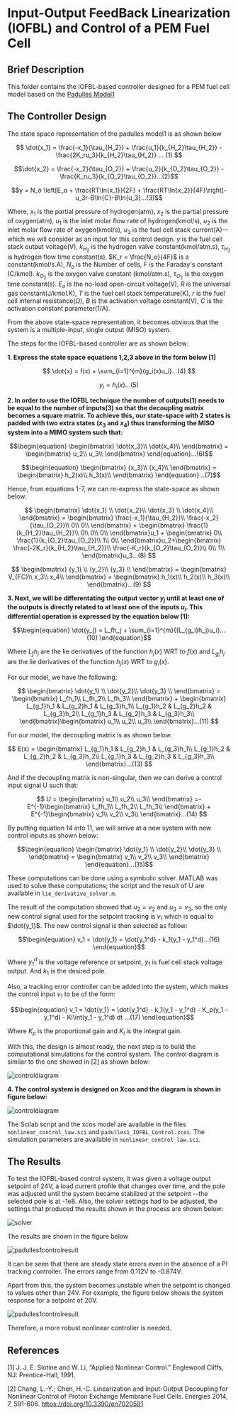 # Input-Output FeedBack Linearization (IOFBL) and Control of a PEM Fuel Cell

## Brief Description
This folder contains the IOFBL-based controller designed for a PEM fuel cell model based on the [Padulles Model1](https://github.com/BoboyeOkeya/PEM_Fuel_Cell_Voltage_Control)

## The Controller Design

The state space representation of the padulles model1 is as shown below

$$    \dot{x_1} = \frac{-x_1}{\tau_{H_2}} + \frac{u_1}{k_{H_2}\tau_{H_2}} - \frac{2K_ru_3}{k_{H_2}\tau_{H_2}} ... (1)
$$

$$\dot{x_2} = \frac{-x_2}{\tau_{O_2}} + \frac{u_2}{k_{O_2}\tau_{O_2}} - \frac{K_ru_3}{k_{O_2}\tau_{O_2}}...(2)$$

$$y = N_o \left[E_o + \frac{RT\ln{x_1}}{2F} + \frac{RT\ln{x_2}}{4F}\right]-u_3r-B\ln{C}-B\ln{u_3}...(3)$$

Where, $x_1$ is the partial pressure of hydrogen(atm), $x_2$ is the partial pressure of oxygen(atm), $u_1$ is the inlet molar flow rate of hydrogen(kmol/s), $u_2$ is the inlet molar flow rate of oxygen(kmol/s), $u_3$ is the fuel cell stack current(A)--which we will consider as an input for this control design. $y$ is the fuel cell stack output voltage(V), $k_{H_2}$ is the hydrogen valve constant(kmol/atm.s), ${\tau_{H_2}}$ is hydrogen flow time constant(s), $K_r = \frac{N_o}{4F}$ is a constant(kmol/s.A), $N_o$ is the Number of cells, $F$ is the Faraday's constant (C/kmol). $k_{O_2}$ is the oxygen valve constant (kmol/atm.s), $\tau_{O_2}$ is the oxygen time constant(s). $E_o$ is the no-load open-circuit voltage(V), $R$ is the universal gas constant(J/kmol.K), $T$ is the fuel cell stack temperature(K), $r$ is the fuel cell internal resistance($\Omega$), $B$ is the activation voltage constant(V), $C$ is the activation constant parameter(1/A).

From the above state-space representation, it becomes obvious that the system is a multiple-input, single output (MISO) system.

The steps for the IOFBL-based controller are as shown below:

**1. Express the state space equations 1,2,3 above in the form below [1]**

$$
    \dot{x} = f(x) + \sum_{i=1}^{m}{g_i(x)u_i}...(4)
$$

$$    y_i = h_i(x)...(5)
$$

**2. In order to use the IOFBL technique the number of outputs(1) needs to be equal to the number of inputs(3) so that the decoupling matrix becomes a square matrix. To achieve this, our state-space with 2 states is padded with two extra states ($x_3$ and $x_4$) thus transforming the MISO system into a MIMO system such that:**

$$\begin{equation}
\begin{bmatrix}
  \dot{x_3}\\
  \dot{x_4}\\
\end{bmatrix} = \begin{bmatrix}
  u_2\\
  u_3\\
\end{bmatrix} 
\end{equation}...(6)$$

$$\begin{equation}
\begin{bmatrix}
    {x_3}\\
  {x_4}\\
\end{bmatrix} = \begin{bmatrix}
  h_2(x)\\
  h_3(x)\\
\end{bmatrix} 
\end{equation}...(7)$$


 Hence, from equations 1-7, we can re-express the state-space as shown below:

$$
\begin{bmatrix}
  \dot{x_1} \\
  \dot{x_2}\\
    \dot{x_3} \\
  \dot{x_4}\\
\end{bmatrix}  = \begin{bmatrix}
  \frac{-x_1}{\tau_{H_2}}\\
  \frac{-x_2}{\tau_{O_2}}\\
    0\\
  0\\
\end{bmatrix} + \begin{bmatrix}
  \frac{1}{k_{H_2}\tau_{H_2}}\\
  0\\
    0\\
  0\\
\end{bmatrix}u_1 + \begin{bmatrix}
 0\\
  \frac{1}{k_{O_2}\tau_{O_2}}\\
    1\\
  0\\
\end{bmatrix}u_2+\begin{bmatrix}
  \frac{-2K_r}{k_{H_2}\tau_{H_2}}\\
  \frac{-K_r}{k_{O_2}\tau_{O_2}}\\
    0\\
  1\\
\end{bmatrix}u_3...(8)
$$

$$
\begin{bmatrix}
  {y_1} \\
  {y_2}\\
    {y_3} \\
\end{bmatrix} = \begin{bmatrix}
  V_{FC}\\
  x_3\\
x_4\\
\end{bmatrix} = \begin{bmatrix}
h_1(x)\\
  h_2(x)\\
  h_3(x)\\
\end{bmatrix}...(9)
$$

**3. Next, we will be differentating the output vector $y_j$ until at least one of the outputs is directly related to at least one of the inputs $u_i$. This differential operation is expressed by the equation below [1]:**

$$\begin{equation}
    \dot{y_j} = L_fh_j + \sum_{i=1}^{m}{(L_{g_i}h_j)u_i}...(10)
\end{equation}$$

Where $L_fh_j$ are the lie derivatives of the function $h_j(x)$ WRT to $f(x)$ and $L_{g_i}h_j$ are the lie derivatives of the function $h_j(x)$ WRT to $g_i(x)$.

For our model, we have the following:

$$
\begin{bmatrix}
  \dot{y_1} \\
  \dot{y_2}\\
    \dot{y_3} \\
\end{bmatrix}  = \begin{bmatrix}
  L_fh_1\\
  L_fh_2\\
    L_fh_3\\
\end{bmatrix} + \begin{bmatrix}
  L_{g_1}h_1 & L_{g_2}h_1 & L_{g_3}h_1\\
  L_{g_1}h_2 & L_{g_2}h_2 & L_{g_3}h_2\\
  L_{g_1}h_3 & L_{g_2}h_3 & L_{g_3}h_3\\
\end{bmatrix}\begin{bmatrix}
  u_1\\
  u_2\\
    u_3\\
\end{bmatrix}...(11)
$$

For our model, the decoupling matrix is as shown below.

$$
E(x) = \begin{bmatrix}
  L_{g_1}h_1 & L_{g_2}h_1 & L_{g_3}h_1\\
  L_{g_1}h_2 & L_{g_2}h_2 & L_{g_3}h_2\\
  L_{g_1}h_3 & L_{g_2}h_3 & L_{g_3}h_3\\
\end{bmatrix}...(13)
$$

And if the decoupling matrix is non-singular, then we can derive a control input signal U such that:

$$
U = \begin{bmatrix}
  u_1\\
  u_2\\
    u_3\\
\end{bmatrix} =-E^{-1}\begin{bmatrix}
  L_fh_1\\
  L_fh_2\\
    L_fh_3\\
\end{bmatrix} + E^{-1}\begin{bmatrix}
  v_1\\
  v_2\\
    v_3\\
\end{bmatrix}...(14)
$$

By putting equation 14 into 11, we will arrive at a new system with new control inputs as shown below:

$$\begin{equation}
\begin{bmatrix}
  \dot{y_1} \\
  \dot{y_2}\\
    \dot{y_3} \\
\end{bmatrix}  = \begin{bmatrix}
  v_1\\
  v_2\\
    v_3\\
\end{bmatrix}
\end{equation}...(15)$$

These computations can be done using a symbolic solver. MATLAB was used to solve these computations; the script and the result of U are available in `lie_derivative_solver.m`.

The result of the computation showed that $u_2 =v_2$ and $u_3 = v_3$, so the only new control signal used for the setpoint tracking is $v_1$ which is equal to $\dot{y_1}$. The new control signal is then selected as follow:

$$\begin{equation}
v_1 = \dot{y_1} = \dot{y_1^d} - k_1(y_1 - y_1^d)...(16)
\end{equation}$$

Where ${y_1^d}$ is the voltage reference or setpoint, ${y_1}$ is fuel cell stack voltage output. And $k_1$ is the desired pole.

Also, a tracking error controller can be added into the system, which makes the control input $v_1$ to be of the form:

$$\begin{equation}
v_1 = \dot{y_1} = \dot{y_1^d} - k_1(y_1 - y_1^d) - K_p(y_1 - y_1^d) - Ki\int(y_1 - y_1^d) dt ...(17)
\end{equation}$$

Where $K_p$ is the proportional gain and $K_i$ is the integral gain.

With this, the design is almost ready, the next step is to build the computational simulations for the control system. The control diagram is similar to the one showed in [2] as shown below:

![controldiagram](figures/control_diagram.png)

**4. The control system is designed on Xcos and the diagram is shown in figure below:**

![controldiagram](figures/padulles1_control_diagram.jpg)

The Scilab script and the xcos model are available in the files `nonlinear_control_law.sci` and  `padulles1_IOFBL_Control.zcos`. The simulation parameters are available in `nonlinear_control_law.sci`.

## The Results

To test the IOFBL-based control system, it was given a voltage output setpoint of 24V, a load current profile that changes over time, and the pole was adjusted until the system became stablized at the setpoint --the selected pole is at -1e8. Also, the solver settings had to be adjusted, the settings that produced the results shown in the process are shown below:

![solver](figures/solver_settings.png)

The results are shown in the figure below


![padulles1controlresult](figures/padulles1_control_result.png)

It can be seen that there are steady state errors even in the absence of a PI tracking controller. The errors range from 0.112V to -0.874V.

Apart from this, the system becomes unstable when the setpoint is changed to values other than 24V. For example, the figure below shows the system response for a setpoint of 20V.


![padulles1controlresult](figures/padulles1_unstable_result.png)


Therefore, a more robust nonlinear controller is needed.

## References
[1]  J. J. E. Slotine and W. Li, “Applied Nonlinear Control." Englewood 
Cliffs, NJ: Prentice-Hall, 1991. 

[2] Chang, L.-Y.; Chen, H.-C. Linearization and Input-Output Decoupling for Nonlinear Control of Proton Exchange Membrane Fuel Cells. Energies 2014, 7, 591-606. https://doi.org/10.3390/en7020591
